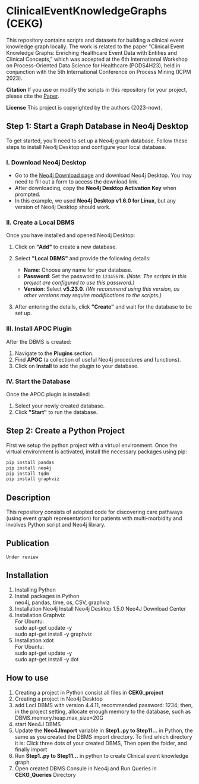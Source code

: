 # ClinicalEventKnowledgeGraphs (CEKG) 
This repository contains scripts and datasets for building a clinical event knowledge graph locally. The work is related to the paper "Clinical Event Knowledge Graphs: Enriching Healthcare Event Data with Entities and Clinical Concepts," which was accepted at the 6th International Workshop on Process-Oriented Data Science for Healthcare (PODS4H23), held in conjunction with the 5th International Conference on Process Mining (ICPM 2023).


**Citation**
If you use or modify the scripts in this repository for your project, please cite the [Paper](https://doi.org/10.1007/978-3-031-56107-8_23).

**License**
This project is copyrighted by the authors (2023-now).


## Step 1: Start a Graph Database in Neo4j Desktop

To get started, you'll need to set up a Neo4j graph database. Follow these steps to install Neo4j Desktop and configure your local database.

### I. Download Neo4j Desktop

- Go to the [Neo4j Download page](https://neo4j.com/download/) and download Neo4j Desktop. You may need to fill out a form to access the download link.
- After downloading, copy the **Neo4j Desktop Activation Key** when prompted.
- In this example, we used **Neo4j Desktop v1.6.0 for Linux**, but any version of Neo4j Desktop should work.

### II. Create a Local DBMS

Once you have installed and opened Neo4j Desktop:

1. Click on **"Add"** to create a new database.
2. Select **"Local DBMS"** and provide the following details:
   - **Name**: Choose any name for your database.
   - **Password**: Set the password to `12345678`. *(Note: The scripts in this project are configured to use this password.)*
   - **Version**: Select **v5.23.0**. *(We recommend using this version, as other versions may require modifications to the scripts.)*
   
3. After entering the details, click **"Create"** and wait for the database to be set up.

### III. Install APOC Plugin

After the DBMS is created:

1. Navigate to the **Plugins** section.
2. Find **APOC** (a collection of useful Neo4j procedures and functions).
3. Click on **Install** to add the plugin to your database.

### IV. Start the Database

Once the APOC plugin is installed:

1. Select your newly created database.
2. Click **"Start"** to run the database.



## Step 2: Create a Python Project

First we setup the python project with a virtual environment. Once the virtual environment is activated, install the necessary packages using pip:
```bash
pip install pandas
pip install neo4j
pip install tqdm
pip install graphviz
```






## Description ##
This repository consists of adopted code for discovering care pathways (using event graph representation) for patients with multi-morbidity and involves Python script and Neo4j library.

## Publication ## 

    Under review


## Installation ## 
1. Installing Python  
2. Install packages in Python  
neo4j, pandas, time, os, CSV, graphviz  
3. Installation Neo4j
Install Neo4j Desktop 1.5.0 Neo4J Download Center  
4. Installation Graphviz  
For Ubuntu:  
sudo apt-get update -y  
sudo apt-get install -y graphviz  
5. Installation xdot  
For Ubuntu:  
sudo apt-get update -y  
sudo apt-get install -y dot  
## How to use ## 
1. Creating a project in Python consist all files in **CEKG_project** 
2. Creating a project in Neo4j Desktop
3. add Locl DBMS with version 4.4.11, recommended password: 1234; then, in the project setting, allocate enough memory to the database, such as DBMS.memory.heap.max_size=20G
4. start Neo4J DBMS
5. Update the **Neo4JImport** variable in **Step1..py to Step11...** in Python, the same as you created the DBMS import directory. To find which directory it is: Click three dots of your created DBMS, Then open the folder, and finally import
6. Run **Step1..py to Step11...** in python to create Clinical event knowledge graph
7. Open created DBMS Consule in Neo4j and Run Queries in **CEKG_Queries** Directory

